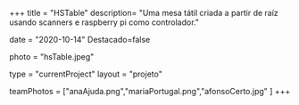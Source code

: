 +++
title = "HSTable"
description= "Uma mesa tátil criada a partir de raíz usando scanners e raspberry pi como controlador." 

date = "2020-10-14" 
Destacado=false 

photo = "hsTable.jpeg" 

type = "currentProject" 
layout = "projeto" 

teamPhotos = ["anaAjuda.png","mariaPortugal.png","afonsoCerto.jpg" ] 
+++